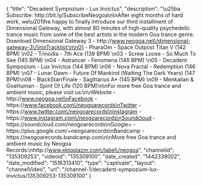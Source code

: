 {
    "title": "Decadent Sympozium - Lux Invictus",
    "description": "\u25ba Subscribe: http:\/\/bit.ly\/SubscribeNeogoa\n\nAfter eight months of hard work, we\u2019re happy to finally introduce our third installment of Dimensional Gateway, with almost 80 minutes of high-quality psychedelic trance music from some of the best artists in the modern Goa trance genre. Download Dimensional Gateway 3 - http:\/\/www.neogoa.net\/dimensional-gateway-3\/\n\nTracklist:\n\n01 - PharaOm - Space Outpost Titan V (142 BPM) \n02 - Trinodia - 7th Ace (139 BPM) \n03 - Screw Loose - So Much To See (145 BPM) \n04 - Astrancer - Fenomena (146 BPM) \n05 - Decadent Sympozium - Lux Invictus (144 BPM) \n06 - Nova Fractal - Redemption (146 BPM) \n07 - Lunar Dawn - Future Of Mankind (Waiting The Dark Years) (147 BPM)\n08 - BlackStarrFinale - Sagittarius A* (145 BPM) \n09 - Menkalian & GoaHuman - Spirit Of Life (120 BPM)\n\nFor more free Goa trance and ambient music, please visit us:\n\nWebsite - http:\/\/www.neogoa.net\nFacebook - https:\/\/www.facebook.com\/neogoarecords\nTwitter - https:\/\/www.twitter.com\/neogoarecords\nInstagram - https:\/\/www.instagram.com\/neogoarecords\nSoundcloud - https:\/\/soundcloud.com\/neogoarecords\nGoogle+ - https:\/\/plus.google.com\/+neogoarecords\nBandcamp - https:\/\/neogoarecords.bandcamp.com\n\nMore free Goa trance and ambient music by Neogoa Records:\nhttp:\/\/www.ektoplazm.com\/label\/neogoa",
    "channelid": "135309253",
    "videoid": "135309100",
    "date_created": "1442339002",
    "date_modified": "1516313410",
    "type": "captivate",
    "layout": "channelVideo",
    "url": "\/channel-1\/decadent-sympozium-lux-invictus\/135309253-135309100"
}